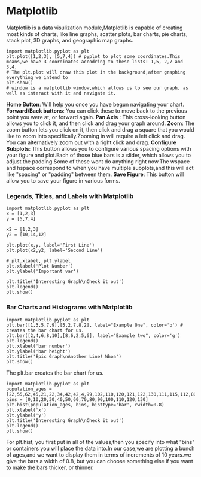 # Matplotlib
Matplotlib is a data visulization module,Matplotlib is capable of creating most kinds of charts, like line graphs, scatter plots, bar charts, pie charts, stack plot, 3D graphs, and geographic map graphs.
```
import matplotlib.pyplot as plt
plt.plot([1,2,3], [5,7,4]) # pyplot to plot some coordinates.This means,we have 3 coordinates accodring to these lists: 1,5, 2,7 and 3,4.
# The plt.plot will draw this plot in the background,after graphing everything we intend to 
plt.show()
# window is a matplotlib window,which allows us to see our graph, as well as interact with it and navigate it.
```

**Home Button**: Will help you once you have begun navigating your chart.
**Forward/Back buttons**: You can click these to move back to the previous point you were at, or forward again.
**Pan Axis** : This cross-looking button allows you to click it, and then click and drag your graph around.
**Zoom**: The zoom button lets you click on it, then click and drag a square that you would like to zoom into specifically.Zooming in will require a left click and drag. You can alternatively zoom out with a right click and drag.
**Configure Subplots**: This button allows you to configure various spacing options with your figure and plot.Each of those blue bars is a slider, which allows you to adjust the padding.Some of these wont do anything right now.The wspace and hspace correspond to when you have multiple subplots,and this will act like "spacing" or "padding" between them.
**Save Figure**: This button will allow you to save your figure in various forms.

### Legends, Titles, and Labels with Matplotlib
```
import matplotlib.pyplot as plt
x = [1,2,3]
y = [5,7,4]

x2 = [1,2,3]
y2 = [10,14,12]

plt.plot(x,y, label='First Line')
plt.plot(x2,y2, label='Second Line')

# plt.xlabel, plt.ylabel 
plt.xlabel('Plot Number')
plt.ylabel('Important var')

plt.title('Interesting Graph\nCheck it out')
plt.legend()
plt.show()
```
### Bar Charts and Histograms with Matplotlib
```
import matplotlib.pyplot as plt
plt.bar([1,3,5,7,9],[5,2,7,8,2], label="Example One", color='b') # creates the bar chart for us.
plt.bar([2,4,6,8,10],[8,6,2,5,6], label="Example two", color='g')
plt.legend()
plt.xlabel('bar number')
plt.ylabel('bar height')
plt.title('Epic Graph\nAnother Line! Whoa')
plt.show()
```
The plt.bar creates the bar chart for us.
```
import matplotlib.pyplot as plt
population_ages = [22,55,62,45,21,22,34,42,42,4,99,102,110,120,121,122,130,111,115,112,80,75,65,54,44,43,42,48]
bins = [0,10,20,30,40,50,60,70,80,90,100,110,120,130]
plt.hist(population_ages, bins, histtype='bar', rwidth=0.8)
plt.xlabel('x')
plt.ylabel('y')
plt.title('Interesting Graph\nCheck it out')
plt.legend()
plt.show()
```
For plt.hist, you first put in all of the values,then you specify into what "bins" or containers you will place the data into.In our case,we are plotting a bunch of ages,and we want to display them in terms of increments of 10 years.we give the bars a width of 0.8, but you can choose something else if you want to make the bars thicker, or thinner.

